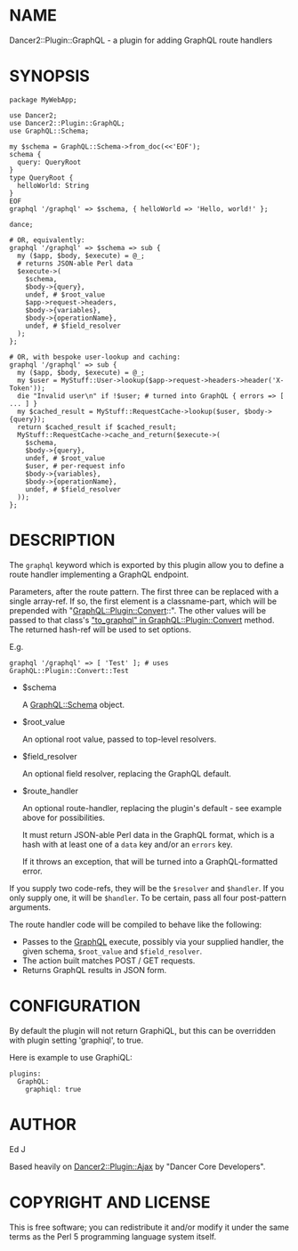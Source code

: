 # NAME

Dancer2::Plugin::GraphQL - a plugin for adding GraphQL route handlers

# SYNOPSIS

    package MyWebApp;

    use Dancer2;
    use Dancer2::Plugin::GraphQL;
    use GraphQL::Schema;

    my $schema = GraphQL::Schema->from_doc(<<'EOF');
    schema {
      query: QueryRoot
    }
    type QueryRoot {
      helloWorld: String
    }
    EOF
    graphql '/graphql' => $schema, { helloWorld => 'Hello, world!' };

    dance;

    # OR, equivalently:
    graphql '/graphql' => $schema => sub {
      my ($app, $body, $execute) = @_;
      # returns JSON-able Perl data
      $execute->(
        $schema,
        $body->{query},
        undef, # $root_value
        $app->request->headers,
        $body->{variables},
        $body->{operationName},
        undef, # $field_resolver
      );
    };

    # OR, with bespoke user-lookup and caching:
    graphql '/graphql' => sub {
      my ($app, $body, $execute) = @_;
      my $user = MyStuff::User->lookup($app->request->headers->header('X-Token'));
      die "Invalid user\n" if !$user; # turned into GraphQL { errors => [ ... ] }
      my $cached_result = MyStuff::RequestCache->lookup($user, $body->{query});
      return $cached_result if $cached_result;
      MyStuff::RequestCache->cache_and_return($execute->(
        $schema,
        $body->{query},
        undef, # $root_value
        $user, # per-request info
        $body->{variables},
        $body->{operationName},
        undef, # $field_resolver
      ));
    };

# DESCRIPTION

The `graphql` keyword which is exported by this plugin allow you to
define a route handler implementing a GraphQL endpoint.

Parameters, after the route pattern.
The first three can be replaced with a single array-ref. If so,
the first element is a classname-part, which will be prepended with
"[GraphQL::Plugin::Convert](https://metacpan.org/pod/GraphQL::Plugin::Convert)::". The other values will be passed to
that class's ["to\_graphql" in GraphQL::Plugin::Convert](https://metacpan.org/pod/GraphQL::Plugin::Convert#to_graphql) method. The returned
hash-ref will be used to set options.

E.g.

    graphql '/graphql' => [ 'Test' ]; # uses GraphQL::Plugin::Convert::Test

- $schema

    A [GraphQL::Schema](https://metacpan.org/pod/GraphQL::Schema) object.

- $root\_value

    An optional root value, passed to top-level resolvers.

- $field\_resolver

    An optional field resolver, replacing the GraphQL default.

- $route\_handler

    An optional route-handler, replacing the plugin's default - see example
    above for possibilities.

    It must return JSON-able Perl data in the GraphQL format, which is a hash
    with at least one of a `data` key and/or an `errors` key.

    If it throws an exception, that will be turned into a GraphQL-formatted
    error.

If you supply two code-refs, they will be the `$resolver` and
`$handler`. If you only supply one, it will be `$handler`. To be
certain, pass all four post-pattern arguments.

The route handler code will be compiled to behave like the following:

- Passes to the [GraphQL](https://metacpan.org/pod/GraphQL) execute, possibly via your supplied handler,
the given schema, `$root_value` and `$field_resolver`.
- The action built matches POST / GET requests.
- Returns GraphQL results in JSON form.

# CONFIGURATION

By default the plugin will not return GraphiQL, but this can be overridden
with plugin setting 'graphiql', to true.

Here is example to use GraphiQL:

    plugins:
      GraphQL:
        graphiql: true

# AUTHOR

Ed J

Based heavily on [Dancer2::Plugin::Ajax](https://metacpan.org/pod/Dancer2::Plugin::Ajax) by "Dancer Core Developers".

# COPYRIGHT AND LICENSE

This is free software; you can redistribute it and/or modify it under
the same terms as the Perl 5 programming language system itself.
